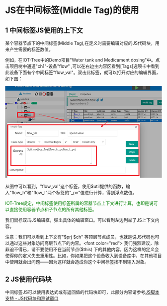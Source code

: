 JS在中间标签(Middle Tag)的使用
==

## 1 中间标签JS使用的上下文

某个容器节点下的中间标签(Middle Tag),在定义时需要编辑对应的JS代码块，用来产生需要的标签数值。

例如，在IOT-Tree中的Demo项目"Water tank and Medicament dosing"中。点击项目树中通道"ch1"-设备"flow"
,可以在右边主内容区看到\[Tags]选项卡中看到此设备下面有个中间标签"flow_val"。双击此标签，就可以打开对应的编辑界面，如下图：



<img src="../img/js/j006.png" />


从图中可以看到，"flow_val"这个标签，使用$util提供的函数，输入"flow_h"和"flow_l"两个标签的"_pv"值进行计算，得到浮点数值。

<font color="green">
IOT-Tree规定，中间标签使用标签所属的容器节点上下文进行计算，也即是说可以直接使用容器节点和子节点的所有其他标签。</font>

我们鼠标双击JS编辑框，弹出具体的编辑窗口。可以看到左边列举了JS上下文内容。

注意：我们可以看到上下文有"$prj $ch"
等顶层节点成员，也就是说JS代码也可以通过这些对象访问高层节点下的内容。<font color="red">
我们强烈建议，除非迫不得已，请不要使用不在当前节点($this)
下的其他内容，因为这样的定义会使得你的定义失去重用性。比如，你如果把这个设备收入到设备库中，在其他项目中使用就会出问题——因为这样就会造成你这个中间标签找不到输入对象。</font>

## 2 JS使用代码块

中间标签JS可以使用表达式或有返回值的代码块即可，此部分内容请参考[JS脚本支持 - JS代码块和测试窗口][ind]

[ind]:./index.md
